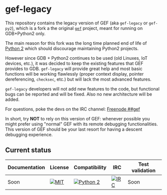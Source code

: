 # gef-legacy

This repository contains the legacy version of GEF (aka `gef-legacy` or `gef-py2`), which is a fork a the original [`gef`](https://github.com/hugsy/gef-legacy) project, meant for running on GDB+Python2 only.

The main reason for this fork was the long time planned end of life of [Python 2](https://pythonclock.org/) which should discourage maintaining Python2 projects.

However since GDB + Python2 continues to be used (old Linuxes, IoT devices, etc.), it was decided to keep the existing features that GEF provides to GDB. `gef-legacy` will provide great help and most basic functions will be working flawlessly (proper context display, pointer dereferencing, `checksec`, etc.) but will lack the most advanced features.

`gef-legacy` developers will not add new features to the code, but functional bugs can be reported and will be fixed. Also no new architecture will be added.

For questions, poke the devs on the IRC channel: [Freenode ##gef](https://webchat.freenode.net/?channels=##gef)

In short, try **NOT** to rely on this version of GEF: whenever possible you might prefer using "normal" GEF with its remote debugging functionalities. This version of GEF should be your last resort for having a descent debugging experience.



## Current status ##

| Documentation | License                                                                                                                                             | Compatibility                                                                                        | IRC                                                                                                                     | Test validation |
| ------------- | --------------------------------------------------------------------------------------------------------------------------------------------------- | ---------------------------------------------------------------------------------------------------- | ----------------------------------------------------------------------------------------------------------------------- | --------------- |
| Soon          | [![MIT](https://img.shields.io/packagist/l/doctrine/orm.svg?maxAge=2592000?style=plastic)](https://github.com/hugsy/gef-legacy/blob/master/LICENSE) | [![Python 2](https://img.shields.io/badge/Python-2-green.svg)](https://github.com/hugsy/gef-legacy/) | [![IRC](https://img.shields.io/badge/freenode-%23%23gef-yellowgreen.svg)](https://webchat.freenode.net/?channels=##gef) | Soon            |
